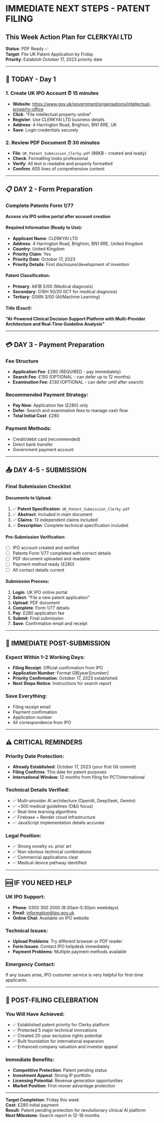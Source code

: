 # IMMEDIATE NEXT STEPS - PATENT FILING
## This Week Action Plan for CLERKYAI LTD

**Status**: PDF Ready ✅  
**Target**: File UK Patent Application by Friday  
**Priority**: Establish October 17, 2023 priority date

---

## 🎯 **TODAY - Day 1**

### 1. Create UK IPO Account ⏰ 15 minutes
- **Website**: https://www.gov.uk/government/organisations/intellectual-property-office
- **Click**: "File intellectual property online"
- **Register**: Use CLERKYAI LTD business details
- **Address**: 4 Harrington Road, Brighton, BN1 6RE, UK
- **Save**: Login credentials securely

### 2. Review PDF Document ⏰ 30 minutes
- **File**: `UK_Patent_Submission_Clerky.pdf` (86KB - created and ready)
- **Check**: Formatting looks professional
- **Verify**: All text is readable and properly formatted
- **Confirm**: 605 lines of comprehensive content

---

## 📋 **DAY 2 - Form Preparation**

### Complete Patents Form 1/77
**Access via IPO online portal after account creation**

#### Required Information (Ready to Use):
- **Applicant Name**: CLERKYAI LTD
- **Address**: 4 Harrington Road, Brighton, BN1 6RE, United Kingdom
- **Country**: United Kingdom
- **Priority Claim**: Yes
- **Priority Date**: October 17, 2023
- **Priority Details**: First disclosure/development of invention

#### Patent Classification:
- **Primary**: A61B 5/00 (Medical diagnosis)
- **Secondary**: G16H 50/20 (ICT for medical diagnosis)
- **Tertiary**: G06N 3/00 (AI/Machine Learning)

#### Title (Exact):
**"AI-Powered Clinical Decision Support Platform with Multi-Provider Architecture and Real-Time Guideline Analysis"**

---

## 💳 **DAY 3 - Payment Preparation**

### Fee Structure
- **Application Fee**: £280 (REQUIRED - pay immediately)
- **Search Fee**: £150 (OPTIONAL - can defer up to 12 months)
- **Examination Fee**: £130 (OPTIONAL - can defer until after search)

### Recommended Payment Strategy:
- **Pay Now**: Application fee (£280) only
- **Defer**: Search and examination fees to manage cash flow
- **Total Initial Cost**: £280

### Payment Methods:
- Credit/debit card (recommended)
- Direct bank transfer
- Government payment account

---

## 📤 **DAY 4-5 - SUBMISSION**

### Final Submission Checklist

#### Documents to Upload:
1. ✅ **Patent Specification**: `UK_Patent_Submission_Clerky.pdf`
2. ✅ **Abstract**: Included in main document
3. ✅ **Claims**: 13 independent claims included
4. ✅ **Description**: Complete technical specification included

#### Pre-Submission Verification:
- [ ] IPO account created and verified
- [ ] Patents Form 1/77 completed with correct details
- [ ] PDF document uploaded and readable
- [ ] Payment method ready (£280)
- [ ] All contact details current

#### Submission Process:
1. **Login**: UK IPO online portal
2. **Select**: "File a new patent application"
3. **Upload**: PDF document
4. **Complete**: Form 1/77 details
5. **Pay**: £280 application fee
6. **Submit**: Final submission
7. **Save**: Confirmation email and receipt

---

## 📧 **IMMEDIATE POST-SUBMISSION**

### Expect Within 1-2 Working Days:
- **Filing Receipt**: Official confirmation from IPO
- **Application Number**: Format GB[year][number]
- **Priority Confirmation**: October 17, 2023 established
- **Next Steps Notice**: Instructions for search report

### Save Everything:
- Filing receipt email
- Payment confirmation
- Application number
- All correspondence from IPO

---

## ⚠️ **CRITICAL REMINDERS**

### Priority Date Protection:
- **Already Established**: October 17, 2023 (your first Git commit)
- **Filing Confirms**: This date for patent purposes
- **International Window**: 12 months from filing for PCT/international

### Technical Details Verified:
- ✅ Multi-provider AI architecture (OpenAI, DeepSeek, Gemini)
- ✅ ~300 medical guidelines (O&G focus)
- ✅ Real-time learning algorithms
- ✅ Firebase + Render cloud infrastructure
- ✅ JavaScript implementation details accurate

### Legal Position:
- ✅ Strong novelty vs. prior art
- ✅ Non-obvious technical combinations
- ✅ Commercial applications clear
- ✅ Medical device pathway identified

---

## 🆘 **IF YOU NEED HELP**

### UK IPO Support:
- **Phone**: 0300 300 2000 (8:30am-5:30pm weekdays)
- **Email**: information@ipo.gov.uk
- **Online Chat**: Available on IPO website

### Technical Issues:
- **Upload Problems**: Try different browser or PDF reader
- **Form Issues**: Contact IPO helpdesk immediately
- **Payment Problems**: Multiple payment methods available

### Emergency Contact:
If any issues arise, IPO customer service is very helpful for first-time applicants.

---

## 🎉 **POST-FILING CELEBRATION**

### You Will Have Achieved:
- ✅ Established patent priority for Clerky platform
- ✅ Protected 5 major technical innovations
- ✅ Created 20-year exclusive rights potential
- ✅ Built foundation for international expansion
- ✅ Enhanced company valuation and investor appeal

### Immediate Benefits:
- **Competitive Protection**: Patent pending status
- **Investment Appeal**: Strong IP portfolio
- **Licensing Potential**: Revenue generation opportunities
- **Market Position**: First-mover advantage protection

---

**Target Completion**: Friday this week  
**Cost**: £280 initial payment  
**Result**: Patent pending protection for revolutionary clinical AI platform  
**Next Milestone**: Search report in 12-18 months 
